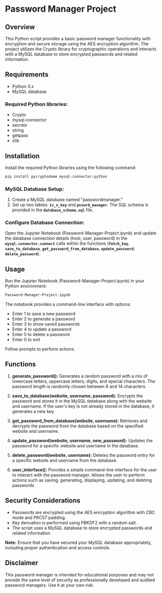 # Password Manager Project

## Overview

This Python script provides a basic password manager functionality with encryption and secure storage using the AES encryption algorithm. The project utilizes the Crypto library for cryptographic operations and interacts with a MySQL database to store encrypted passwords and related information.

## Requirements

- Python 3.x
- MySQL database

### Required Python libraries:

- Crypto
- mysql-connector
- secrets
- string
- getpass
- zlib

## Installation

Install the required Python libraries using the following command:

```bash
pip install pycryptodome mysql-connector-python
```
### MySQL Database Setup:

1. Create a MySQL database named "passwordmanager."
2. Set up two tables: **`iv_n_key`** and **`psswrd_manager`**. The SQL schema is provided in the **`database_schema.sql`** file.
### Configure Database Connection:
Open the Jupyter Notebook (Password-Manager-Project.ipynb) and update the database connection details (host, user, password) in the **`mysql.connector.connect`** calls within the functions (**`fetch_key`**, **`save_to_database`**, **`get_password_from_database`**, **`update_password`**, **`delete_password`**).

## Usage
Run the Jupyter Notebook (Password-Manager-Project.ipynb) in your Python environment:
```bash
Password-Manager-Project.ipynb
```

The notebook provides a command-line interface with options:

- Enter 1 to save a new password
- Enter 2 to generate a password
- Enter 3 to show saved passwords
- Enter 4 to update a password
- Enter 5 to delete a password
- Enter 0 to exit
  
Follow prompts to perform actions.



## Functions
1. **generate_password():** Generates a random password with a mix of lowercase letters, uppercase letters, digits, and special characters. The password length is randomly chosen between 8 and 14 characters.

2. **save_to_database(website, username, password):** Encrypts the password and stores it in the MySQL database along with the website and username. If the user's key is not already stored in the database, it generates a new key.

3. **get_password_from_database(website, username):** Retrieves and decrypts the password from the database based on the specified website and username.

4. **update_password(website, username, new_password):** Updates the password for a specific website and username in the database.

5. **delete_password(website, username):** Deletes the password entry for a specific website and username from the database.

6. **user_interface():** Provides a simple command-line interface for the user to interact with the password manager. Allows the user to perform actions such as saving, generating, displaying, updating, and deleting passwords.

## Security Considerations
- Passwords are encrypted using the AES encryption algorithm with CBC mode and PKCS7 padding.
- Key derivation is performed using PBKDF2 with a random salt.
- The script uses a MySQL database to store encrypted passwords and related information.
  
**Note:** Ensure that you have secured your MySQL database appropriately, including proper authentication and access controls.

## Disclaimer
This password manager is intended for educational purposes and may not provide the same level of security as professionally developed and audited password managers. Use it at your own risk.
